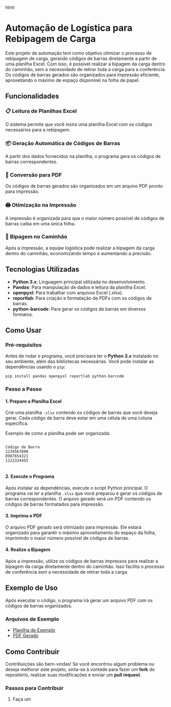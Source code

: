 

html <!DOCTYPE html>
<html lang="pt-br">
<head>
  <meta charset="UTF-8">
  <meta name="viewport" content="width=device-width, initial-scale=1.0">
  <title>Automação de Logística para Rebipagem de Carga</title>
</head>
<body>
  <h1>Automação de Logística para Rebipagem de Carga</h1>
  <p>Este projeto de automação tem como objetivo otimizar o processo de rebipagem de carga, gerando códigos de barras diretamente a partir de uma planilha Excel. Com isso, é possível realizar a bipagem da carga dentro do caminhão, sem a necessidade de retirar toda a carga para a conferência. Os códigos de barras gerados são organizados para impressão eficiente, aproveitando o máximo de espaço disponível na folha de papel.</p>

  <h2>Funcionalidades</h2>

  <h3>📋 Leitura de Planilhas Excel</h3>
  <p>O sistema permite que você insira uma planilha Excel com os códigos necessários para a rebipagem.</p>

  <h3>📦 Geração Automática de Códigos de Barras</h3>
  <p>A partir dos dados fornecidos na planilha, o programa gera os códigos de barras correspondentes.</p>

  <h3>📄 Conversão para PDF</h3>
  <p>Os códigos de barras gerados são organizados em um arquivo PDF pronto para impressão.</p>

  <h3>🖨️ Otimização na Impressão</h3>
  <p>A impressão é organizada para que o maior número possível de códigos de barras caiba em uma única folha.</p>

  <h3>🚛 Bipagem no Caminhão</h3>
  <p>Após a impressão, a equipe logística pode realizar a bipagem da carga dentro do caminhão, economizando tempo e aumentando a precisão.</p>

  <h2>Tecnologias Utilizadas</h2>
  <ul>
    <li><strong>Python 3.x</strong>: Linguagem principal utilizada no desenvolvimento.</li>
    <li><strong>Pandas</strong>: Para manipulação de dados e leitura da planilha Excel.</li>
    <li><strong>openpyxl</strong>: Para trabalhar com arquivos Excel (.xlsx).</li>
    <li><strong>reportlab</strong>: Para criação e formatação de PDFs com os códigos de barras.</li>
    <li><strong>python-barcode</strong>: Para gerar os códigos de barras em diversos formatos.</li>
  </ul>

  <h2>Como Usar</h2>

  <h3>Pré-requisitos</h3>
  <p>Antes de rodar o programa, você precisará ter o <strong>Python 3.x</strong> instalado no seu ambiente, além das bibliotecas necessárias. Você pode instalar as dependências usando o <code>pip</code>:</p>

  <pre><code>pip install pandas openpyxl reportlab python-barcode</code></pre>

  <h3>Passo a Passo</h3>

  <h4>1. Prepare a Planilha Excel</h4>
  <p>Crie uma planilha <code>.xlsx</code> contendo os códigos de barras que você deseja gerar. Cada código de barra deve estar em uma célula de uma coluna específica.</p>
  <p>Exemplo de como a planilha pode ser organizada:</p>
  <pre><code>
Código de Barra
1234567890
0987654321
1122334455
  </code></pre>

  <h4>2. Execute o Programa</h4>
  <p>Após instalar as dependências, execute o script Python principal. O programa vai ler a planilha <code>.xlsx</code> que você preparou e gerar os códigos de barras correspondentes. O arquivo gerado será um PDF contendo os códigos de barras formatados para impressão.</p>

  <h4>3. Imprima o PDF</h4>
  <p>O arquivo PDF gerado será otimizado para impressão. Ele estará organizado para garantir o máximo aproveitamento do espaço da folha, imprimindo o maior número possível de códigos de barras.</p>

  <h4>4. Realize a Bipagem</h4>
  <p>Após a impressão, utilize os códigos de barras impressos para realizar a bipagem da carga diretamente dentro do caminhão. Isso facilita o processo de conferência sem a necessidade de retirar toda a carga.</p>

  <h2>Exemplo de Uso</h2>
  <p>Após executar o código, o programa irá gerar um arquivo PDF com os códigos de barras organizados.</p>

  <h3>Arquivos de Exemplo</h3>
  <ul>
    <li><a href="#">Planilha de Exemplo</a></li>
    <li><a href="#">PDF Gerado</a></li>
  </ul>

  <h2>Como Contribuir</h2>
  <p>Contribuições são bem-vindas! Se você encontrou algum problema ou deseja melhorar este projeto, sinta-se à vontade para fazer um <strong>fork</strong> do repositório, realizar suas modificações e enviar um <strong>pull request</strong>.</p>

  <h3>Passos para Contribuir</h3>
  <ol>
    <li>Faça um <strong

